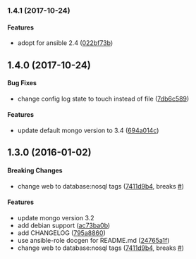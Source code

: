 <a name="1.4.1"></a>
### 1.4.1 (2017-10-24)


#### Features

*   adopt for ansible 2.4 ([022bf73b](https://github.com/weareinteractive/ansible-mongodb/commit/022bf73bdcf315778c68e2ad01920c353cad0f9c))



<a name="1.4.0"></a>
## 1.4.0 (2017-10-24)


#### Bug Fixes

*   change config log state to touch instead of file ([7db6c589](https://github.com/weareinteractive/ansible-mongodb/commit/7db6c5891b4e52a9151077378da0e7d2aa168a6a))

#### Features

*   update default mongo version to 3.4 ([694a014c](https://github.com/weareinteractive/ansible-mongodb/commit/694a014cd6d3325e9273a299ff61fe9f8d3a030c))



<a name="1.3.0"></a>
## 1.3.0 (2016-01-02)


#### Breaking Changes

*   change web to database:nosql tags ([7411d9b4](https://github.com/weareinteractive/ansible-mongodb/commit/7411d9b4eeb7e5f0c33d35d05f04052234f29b4a), breaks [#](https://github.com/weareinteractive/ansible-mongodb/issues/))

#### Features

*   update mongo version 3.2
*   add debian support ([ac73ba0b](https://github.com/weareinteractive/ansible-mongodb/commit/ac73ba0b41a85cbe16c5e73eabe9d6518ca16a3b))
*   add CHANGELOG ([795a8860](https://github.com/weareinteractive/ansible-mongodb/commit/795a88603b993f4c20d6b3dd5123648903497c22))
*   use ansible-role docgen for README.md ([24765a1f](https://github.com/weareinteractive/ansible-mongodb/commit/24765a1fa8a888879f5503b496c2c1ba811f8ed2))
*   change web to database:nosql tags ([7411d9b4](https://github.com/weareinteractive/ansible-mongodb/commit/7411d9b4eeb7e5f0c33d35d05f04052234f29b4a), breaks [#](https://github.com/weareinteractive/ansible-mongodb/issues/))



